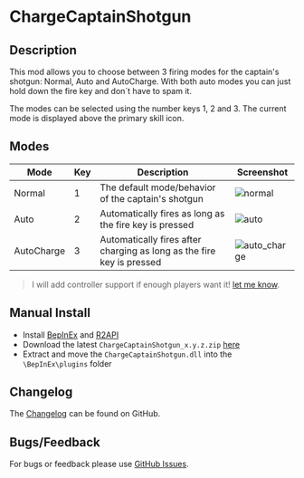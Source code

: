 # ChargeCaptainShotgun

## Description

This mod allows you to choose between 3 firing modes for the captain's shotgun: Normal, Auto and AutoCharge. With both auto modes you can just hold down the fire key and don´t have to spam it.

The modes can be selected using the number keys 1, 2 and 3. The current mode is displayed above the primary skill icon.

## Modes

| Mode       | Key | Description | Screenshot |
|------------|-----|-------------|------------|
| Normal     |  1  | The default mode/behavior of the captain's shotgun | ![normal](https://raw.githubusercontent.com/Vl4dimyr/ChargeCaptainShotgun/master/images/sc_normal.png)
| Auto       |  2  | Automatically fires as long as the fire key is pressed | ![auto](https://raw.githubusercontent.com/Vl4dimyr/ChargeCaptainShotgun/master/images/sc_auto.png)
| AutoCharge |  3  | Automatically fires after charging as long as the fire key is pressed | ![auto_charge](https://raw.githubusercontent.com/Vl4dimyr/ChargeCaptainShotgun/master/images/sc_auto_charge.png)

> I will add controller support if enough players want it! [let me know](https://github.com/Vl4dimyr/ChargeCaptainShotgun/issues).

## Manual Install

- Install [BepInEx](https://thunderstore.io/package/bbepis/BepInExPack/) and [R2API](https://thunderstore.io/package/tristanmcpherson/R2API/)
- Download the latest `ChargeCaptainShotgun_x.y.z.zip` [here](https://thunderstore.io/package/Vl4dimyr/ChargeCaptainShotgun/)
- Extract and move the `ChargeCaptainShotgun.dll` into the `\BepInEx\plugins` folder

## Changelog

The [Changelog](https://github.com/Vl4dimyr/ChargeCaptainShotgun/blob/master/CHANGELOG.md) can be found on GitHub.

## Bugs/Feedback

For bugs or feedback please use [GitHub Issues](https://github.com/Vl4dimyr/ChargeCaptainShotgun/issues).
